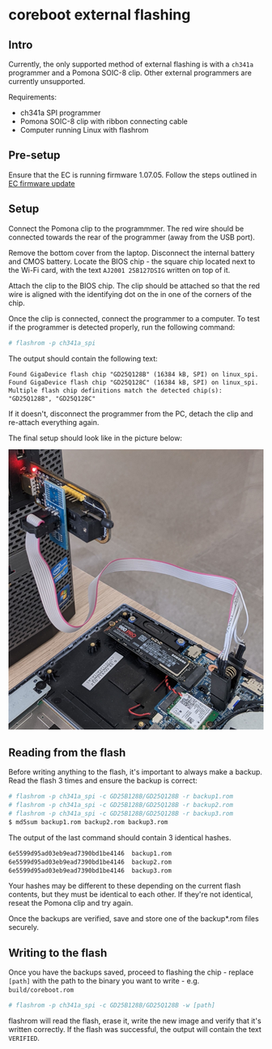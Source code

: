 # coreboot external flashing

## Intro

Currently, the only supported method of external flashing is with a `ch341a`
programmer and a Pomona SOIC-8 clip. Other external programmers are currently
unsupported.

Requirements:

- ch341a SPI programmer
- Pomona SOIC-8 clip with ribbon connecting cable
- Computer running Linux with flashrom

## Pre-setup

Ensure that the EC is running firmware 1.07.05. Follow the steps outlined in
[EC firmware update](../ec_update)

## Setup

Connect the Pomona clip to the programmmer. The red wire should be connected
towards the rear of the programmer (away from the USB port).

Remove the bottom cover from the laptop. Disconnect the internal battery and
CMOS battery. Locate the BIOS chip - the square chip located next to the Wi-Fi
card, with the text `AJ2001 25B127DSIG` written on top of it.

Attach the clip to the BIOS chip. The clip should be attached so that the red
wire is aligned with the identifying dot on the in one of the corners of the
chip.

Once the clip is connected, connect the programmer to a computer. To test
if the programmer is detected properly, run the following command:

```bash
# flashrom -p ch341a_spi
```

The output should contain the following text:

```
Found GigaDevice flash chip "GD25Q128B" (16384 kB, SPI) on linux_spi.
Found GigaDevice flash chip "GD25Q128C" (16384 kB, SPI) on linux_spi.
Multiple flash chip definitions match the detected chip(s): "GD25Q128B", "GD25Q128C"
```

If it doesn't, disconnect the programmer from the PC, detach the clip and
re-attach everything again.

The final setup should look like in the picture below:

![ch341a attachment](images/setup.jpg)

## Reading from the flash

Before writing anything to the flash, it's important to always make a backup.
Read the flash 3 times and ensure the backup is correct:

```bash
# flashrom -p ch341a_spi -c GD25B128B/GD25Q128B -r backup1.rom
# flashrom -p ch341a_spi -c GD25B128B/GD25Q128B -r backup2.rom
# flashrom -p ch341a_spi -c GD25B128B/GD25Q128B -r backup3.rom
$ md5sum backup1.rom backup2.rom backup3.rom
```

The output of the last command should contain 3 identical hashes.

```bash
6e5599d95ad03eb9ead7390bd1be4146  backup1.rom
6e5599d95ad03eb9ead7390bd1be4146  backup2.rom
6e5599d95ad03eb9ead7390bd1be4146  backup3.rom
```

Your hashes may be different to these depending on the current flash
contents, but they must be identical to each other. If they're not identical,
reseat the Pomona clip and try again.

Once the backups are verified, save and store one of the backup*.rom files
securely.

## Writing to the flash

Once you have the backups saved, proceed to flashing the chip - replace
`[path]` with the path to the binary you want to write - e.g. `build/coreboot.rom`

```bash
# flashrom -p ch341a_spi -c GD25B128B/GD25Q128B -w [path]
```

flashrom will read the flash, erase it, write the new image and verify that
it's written correctly. If the flash was successful, the output will contain the
text `VERIFIED`.
